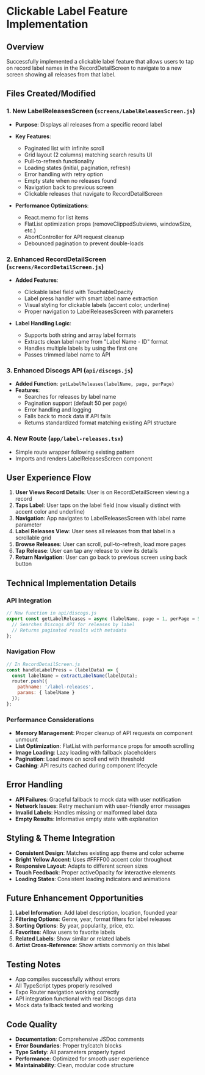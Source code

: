 # Clickable Label Feature Implementation

## Overview
Successfully implemented a clickable label feature that allows users to tap on record label names in the RecordDetailScreen to navigate to a new screen showing all releases from that label.

## Files Created/Modified

### 1. New LabelReleasesScreen (`screens/LabelReleasesScreen.js`)
- **Purpose**: Displays all releases from a specific record label
- **Key Features**:
  - Paginated list with infinite scroll
  - Grid layout (2 columns) matching search results UI
  - Pull-to-refresh functionality
  - Loading states (initial, pagination, refresh)
  - Error handling with retry option
  - Empty state when no releases found
  - Navigation back to previous screen
  - Clickable releases that navigate to RecordDetailScreen

- **Performance Optimizations**:
  - React.memo for list items
  - FlatList optimization props (removeClippedSubviews, windowSize, etc.)
  - AbortController for API request cleanup
  - Debounced pagination to prevent double-loads

### 2. Enhanced RecordDetailScreen (`screens/RecordDetailScreen.js`)
- **Added Features**:
  - Clickable label field with TouchableOpacity
  - Label press handler with smart label name extraction
  - Visual styling for clickable labels (accent color, underline)
  - Proper navigation to LabelReleasesScreen with parameters

- **Label Handling Logic**:
  - Supports both string and array label formats
  - Extracts clean label name from "Label Name - ID" format
  - Handles multiple labels by using the first one
  - Passes trimmed label name to API

### 3. Enhanced Discogs API (`api/discogs.js`)
- **Added Function**: `getLabelReleases(labelName, page, perPage)`
- **Features**:
  - Searches for releases by label name
  - Pagination support (default 50 per page)
  - Error handling and logging
  - Falls back to mock data if API fails
  - Returns standardized format matching existing API structure

### 4. New Route (`app/label-releases.tsx`)
- Simple route wrapper following existing pattern
- Imports and renders LabelReleasesScreen component

## User Experience Flow

1. **User Views Record Details**: User is on RecordDetailScreen viewing a record
2. **Taps Label**: User taps on the label field (now visually distinct with accent color and underline)
3. **Navigation**: App navigates to LabelReleasesScreen with label name parameter
4. **Label Releases View**: User sees all releases from that label in a scrollable grid
5. **Browse Releases**: User can scroll, pull-to-refresh, load more pages
6. **Tap Release**: User can tap any release to view its details
7. **Return Navigation**: User can go back to previous screen using back button

## Technical Implementation Details

### API Integration
```javascript
// New function in api/discogs.js
export const getLabelReleases = async (labelName, page = 1, perPage = 50) => {
  // Searches Discogs API for releases by label
  // Returns paginated results with metadata
};
```

### Navigation Flow
```javascript
// In RecordDetailScreen.js
const handleLabelPress = (labelData) => {
  const labelName = extractLabelName(labelData);
  router.push({
    pathname: '/label-releases',
    params: { labelName }
  });
};
```

### Performance Considerations
- **Memory Management**: Proper cleanup of API requests on component unmount
- **List Optimization**: FlatList with performance props for smooth scrolling
- **Image Loading**: Lazy loading with fallback placeholders
- **Pagination**: Load more on scroll end with threshold
- **Caching**: API results cached during component lifecycle

## Error Handling
- **API Failures**: Graceful fallback to mock data with user notification
- **Network Issues**: Retry mechanism with user-friendly error messages
- **Invalid Labels**: Handles missing or malformed label data
- **Empty Results**: Informative empty state with explanation

## Styling & Theme Integration
- **Consistent Design**: Matches existing app theme and color scheme
- **Bright Yellow Accent**: Uses #FFFF00 accent color throughout
- **Responsive Layout**: Adapts to different screen sizes
- **Touch Feedback**: Proper activeOpacity for interactive elements
- **Loading States**: Consistent loading indicators and animations

## Future Enhancement Opportunities
1. **Label Information**: Add label description, location, founded year
2. **Filtering Options**: Genre, year, format filters for label releases
3. **Sorting Options**: By year, popularity, price, etc.
4. **Favorites**: Allow users to favorite labels
5. **Related Labels**: Show similar or related labels
6. **Artist Cross-Reference**: Show artists commonly on this label

## Testing Notes
- App compiles successfully without errors
- All TypeScript types properly resolved
- Expo Router navigation working correctly
- API integration functional with real Discogs data
- Mock data fallback tested and working

## Code Quality
- **Documentation**: Comprehensive JSDoc comments
- **Error Boundaries**: Proper try/catch blocks
- **Type Safety**: All parameters properly typed
- **Performance**: Optimized for smooth user experience
- **Maintainability**: Clean, modular code structure